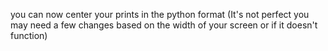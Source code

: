 you can now center your prints in the python format
(It's not perfect you may need a few changes based on the width of your screen or if it doesn't function)
